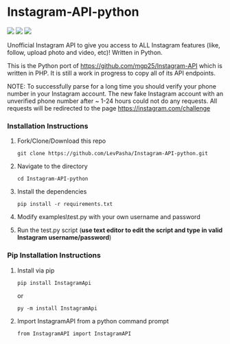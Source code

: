 # Instagram-API-python
<a img src="https://img.shields.io/badge/Support%20project-paypal-brightgreen.svg"></a>
<a href="https://github.com/LevPasha/Instagram-bot-cs" title="Instagram C# bot"><img src="https://img.shields.io/badge/C%23%20InstaBot-v1.0-blue.svg"></a>
<a href="https://github.com/LevPasha/instabot.py" title="python InstaBot"><img src="https://img.shields.io/badge/python%20InstaBot-v1.0.1-blue.svg"></a>
<a href="http://isdb.pw" title="Instagram stories data base"><img src="https://img.shields.io/badge/ISDB.pw-free-purple.svg"></a>

Unofficial Instagram API to give you access to ALL Instagram features (like, follow, upload photo and video, etc)! Written in Python.

This is the Python port of https://github.com/mgp25/Instagram-API which is written in PHP.
It is still a work in progress to copy all of its API endpoints.

NOTE: To successfully parse for a long time you should verify your phone number in your Instagram account. 
The new fake Instagram account with an unverified phone number after ~ 1-24 hours could not do any requests. All requests will be redirected to the page https://instagram.com/challenge

### Installation Instructions

1. Fork/Clone/Download this repo

    `git clone https://github.com/LevPasha/Instagram-API-python.git`


2. Navigate to the directory

    `cd Instagram-API-python`


3. Install the dependencies

    `pip install -r requirements.txt`


4. Modify examples\test.py with your own username and password


5. Run the test.py script (**use text editor to edit the script and type in valid Instagram username/password**)



### Pip Installation Instructions
1. Install via pip

    `pip install InstagramApi`

    or

    `py -m install InstagramApi`

2. Import InstagramAPI from a python command prompt

    `from InstagramAPI import InstagramAPI`
